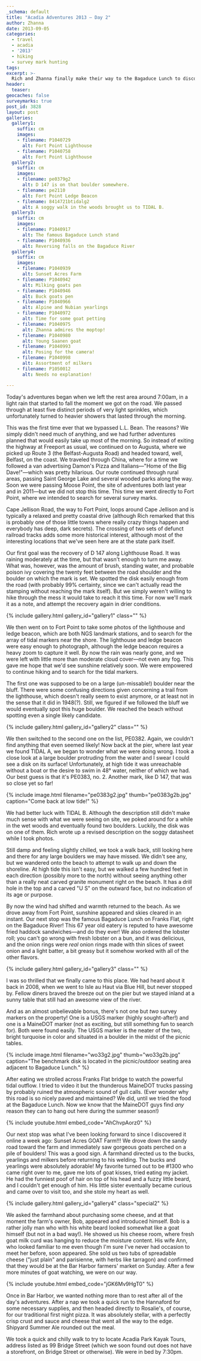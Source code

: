```yaml
---
_schema: default
title: "Acadia Adventures 2013 – Day 2"
author: Zhanna
date: 2013-09-05
categories:
  - travel
  - acadia
  - '2013'
  - hiking
  - survey mark hunting
tags:
excerpt: >-
  Rich and Zhanna finally make their way to the Bagaduce Lunch to discover what they've been missing all these years. Plus, GOATS!!!
header:
  teaser:
geocaches: false
surveymarks: true
post_id: 3828
layout: post
galleries:
  gallery1:
    suffix: cm
    images:
    - filename: P1040729
      alt: Fort Point Lighthouse
    - filename: P1040758
      alt: Fort Point Lighthouse
  gallery2:
    suffix: cm
    images:
    - filename: pe0379g2
      alt: D 147 is on that boulder somewhere.
    - filename: pe2110
      alt: Fort Point Ledge Beacon 
    - filename: 8414721btidalg2
      alt: A soggy walk in the woods brought us to TIDAL B.  
  gallery3:
    suffix: cm
    images:
    - filename: P1040917
      alt: The famous Bagaduce Lunch stand
    - filename: P1040936
      alt: Reversing falls on the Bagaduce River    
  gallery4:
    suffix: cm
    images:
    - filename: P1040939
      alt: Sunset Acres Farm
    - filename: P1040942
      alt: Milking goats pen      
    - filename: P1040946
      alt: Buck goats pen 
    - filename: P1040966
      alt: Alpine and Nubian yearlings 
    - filename: P1040972
      alt: Time for some goat petting
    - filename: P1040975
      alt: Zhanna admires the moptop!   
    - filename: P1040980
      alt: Young Saanen goat   
    - filename: P1040993
      alt: Posing for the camera! 
    - filename: P1040998
      alt: Assortment of milkers
    - filename: P1050012
      alt: Needs no explanation!                             

---
```


<!-- Photos 1-13 -->

Today's adventures began when we left the rest area around 7:00am, in a light rain that started to fall the moment we got on the road.  We passed through at least five distinct periods of very light sprinkles, which unfortunately turned to heavier showers that lasted through the morning. 

This was the first time ever that we bypassed L.L. Bean. The reasons? We simply didn't need much of anything, and we had further adventures planned that would easily take up most of the morning.  So instead of exiting the highway at Freeport as usual, we continued on to Augusta, where we picked up Route 3 (the Belfast-Augusta Road) and headed toward, well, Belfast, on the coast.  We traveled through China, where for a time we followed a van advertising Damon's Pizza and Italians—"Home of the Big Dave!"—which was pretty hilarious. Our route continued through rural areas, passing Saint George Lake and several wooded parks along the way.  Soon we were passing Moose Point, the site of adventures both last year and in 2011—but we did not stop this time. This time we went directly to Fort Point, where we intended to search for several survey marks.

Cape Jellison Road, the way to Fort Point, loops around Cape Jellison and is typically a relaxed and pretty coastal drive (although Rich remarked that this is probably one of those little towns where really crazy things happen and everybody has deep, dark secrets).  The crossing of two sets of defunct railroad tracks adds some more historical interest, although most of the interesting locations that we've seen here are at the state park itself.  

Our first goal was the recovery of D 147 along Lighthouse Road.  It was raining moderately at the time, but that wasn't enough to turn me away.  What was, however, was the amount of brush, standing water, and probable poison ivy covering the twenty feet between the road shoulder and the boulder on which the mark is set.  We spotted the disk easily enough from the road (with probably 99% certainty, since we can't actually read the stamping without reaching the mark itself).  But we simply weren't willing to hike through the mess it would take to reach it this time.  For now we'll mark it as a note, and attempt the recovery again in drier conditions.

{% include gallery.html gallery_id="gallery1" class="" %}

We then went on to Fort Point to take some photos of the lighthouse and ledge beacon, which are both NGS landmark stations,  and to search for the array of tidal markers near the shore.  The lighthouse and ledge beacon were easy enough to photograph, although the ledge beacon requires a heavy zoom to capture it well. By now the rain was nearly gone, and we were left with little more than moderate cloud cover—not even any fog.  This gave me hope that we'd see sunshine relatively soon.  We were empowered to continue hiking and to search for the tidal markers.  

The first one was supposed to be on a large (un-missable!) boulder near the bluff.  There were some confusing directions given concerning a trail from the lighthouse, which doesn't really seem to exist anymore, or at least not in the sense that it did in 1948(?).  Still, we figured if we followed the bluff we would eventually spot this huge boulder.  We reached the beach without spotting even a single likely candidate.  

{% include gallery.html gallery_id="gallery2" class="" %}

We then switched to the second one on the list, PE0382.  Again, we couldn't find anything that even seemed likely!  Now back at the pier, where last year we found TIDAL A, we began to wonder what we were doing wrong.  I took a close look at a large boulder protruding from the water and I swear I could see a disk on its surface!  Unfortunately, at high tide it was unreachable without a boat or the desire to swim in 48° water, neither of which we had. Our best guess is that it's PE0383, no. 2. Another mark, like D 147, that was so close yet so far!

{% include image.html filename="pe0383g2.jpg" thumb="pe0383g2b.jpg" caption="Come back at low tide!" %}

We had better luck with TIDAL B.  Although the description still didn't make much sense with what we were seeing on site, we poked around for a while in the wet woods and eventually found two boulders.  Luckily, the disk was on one of them.  Rich wrote up a revised description on the soggy datasheet while I took photos.  

Still damp and feeling slightly chilled, we took a walk back, still looking here and there for any large boulders we may have missed.  We didn't see any, but we wandered onto the beach to attempt to walk up and down the shoreline.  At high tide this isn't easy, but we walked a few hundred feet in each direction (possibly more to the north) without seeing anything other than a really neat carved granite monument right on the beach.  It has a drill hole in the top and a carved "U S" on the outward face, but no indication of its age or purpose.  

By now the wind had shifted and warmth returned to the beach. As we drove away from Fort Point, sunshine appeared and skies cleared in an instant.  Our next stop was the famous Bagaduce Lunch on Franks Flat, right on the Bagaduce River!  This 67 year old eatery is reputed to have awesome fried haddock sandwiches—and do they ever!  We also ordered the lobster roll; you can't go wrong with fresh lobster on a bun, and it was delicious, and the onion rings were _real_ onion rings made with thin slices of sweet onion and a light batter, a bit greasy but it somehow worked with all of the other flavors.  

{% include gallery.html gallery_id="gallery3" class="" %}

I was so thrilled that we finally came to this place.  We had heard about it back in 2008, when we went to Isle au Haut via Blue Hill, but never stopped by.  Fellow diners braved the breeze out on the pier but we stayed inland at a sunny table that still had an awesome view of the river.  

And as an almost unbelievable bonus, there's not one but _two_ survey markers on the property!  One is a USGS marker (highly sought-after!) and one is a MaineDOT marker (not as exciting, but still something fun to search for).  Both were found easily. The USGS marker is the neater of the two, bright turquoise in color and situated in a boulder in the midst of the picnic tables. 

{% include image.html filename="wo33g2.jpg" thumb="wo33g2b.jpg" caption="The benchmark disk is located in the picnic/outdoor seating area adjacent to Bagaduce Lunch." %}

After eating we strolled across Franks Flat bridge to watch the powerful tidal outflow.  I tried to video it but the thunderous MaineDOT trucks passing by probably ruined the atmospheric sound of gull calls.  (Ever wonder why this road is so nicely paved and maintained?  We did, until we tried the food at the Bagaduce Lunch.  Now we know that the MaineDOT guys find _any_ reason they can to hang out here during the summer season!)

{% include youtube.html embed_code="AhChvpAorz0" %}

Our next stop was what I've been looking forward to since I discovered it online a week ago: Sunset Acres GOAT Farm!!!  We drove down the sandy road toward the farm and immediately saw gorgeous goats perched on a pile of boulders!  This was a good sign.  A farmhand directed us to the bucks, yearlings and milkers before returning to his welding.  The bucks and yearlings were absolutely adorable!  My favorite turned out to be #1300 who came right over to me, gave me lots of goat kisses, tried eating my jacket.  He had the funniest poof of hair on top of his head and a fuzzy little beard, and I couldn't get enough of him.  His little sister eventually became curious and came over to visit too, and she stole my heart as well.

{% include gallery.html gallery_id="gallery4" class="special2" %}

We asked the farmhand about purchasing some cheese, and at that moment the farm's owner, Bob, appeared and introduced himself.  Bob is a rather jolly man who with his white beard looked somewhat like a goat himself (but not in a bad way!).  He showed us his cheese room, where fresh goat milk curd was hanging to reduce the moisture content.  His wife Ann, who looked familiar to me even though I'm sure I've never had occasion to meet her before, soon appeared.  She sold us two tubs of spreadable cheese ("just plain" and parisienne, with herbs like tarragon) and confirmed that they would be at the Bar Harbor farmers' market on Sunday.  After a few more minutes of goat watching, we were on our way.

{% include youtube.html embed_code="jGK6Mv9HgT0" %}

Once in Bar Harbor, we wanted nothing more than to rest after all of the day's adventures.  After a nap we took a quick run to the Hannaford for some necessary supplies, and then headed directly to Rosalie's, of course, for our traditional first night pizza.  It was absolutely stellar, with a perfectly crisp crust and sauce and cheese that went all the way to the edge.  Shipyard Summer Ale rounded out the meal. 

We took a quick and chilly walk to try to locate Acadia Park Kayak Tours, address listed as 99 Bridge Street (which we soon found out does not have a storefront, on Bridge Street or otherwise).  We were in bed by 7:30pm.

